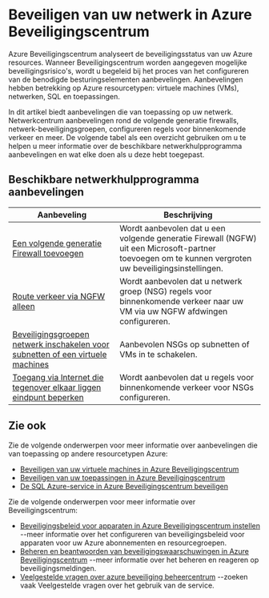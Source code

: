 <properties
   pageTitle="Beveiligen van uw netwerk in Azure Beveiligingscentrum | Microsoft Azure"
   description="In dit document adressen aanbevelingen in Azure Beveiligingscentrum die u helpen beveiligen uw Azure netwerk en het effectief overeenkomstig de beleidsregels van beveiligingsbeleid voor apparaten."
   services="security-center"
   documentationCenter="na"
   authors="TerryLanfear"
   manager="MBaldwin"
   editor=""/>

<tags
   ms.service="security-center"
   ms.devlang="na"
   ms.topic="article"
   ms.tgt_pltfrm="na"
   ms.workload="na"
   ms.date="08/04/2016"
   ms.author="terrylan"/>

# <a name="protecting-your-network-in-azure-security-center"></a>Beveiligen van uw netwerk in Azure Beveiligingscentrum

Azure Beveiligingscentrum analyseert de beveiligingsstatus van uw Azure resources. Wanneer Beveiligingscentrum worden aangegeven mogelijke beveiligingsrisico's, wordt u begeleid bij het proces van het configureren van de benodigde besturingselementen aanbevelingen.  Aanbevelingen hebben betrekking op Azure resourcetypen: virtuele machines (VMs), netwerken, SQL en toepassingen.

In dit artikel biedt aanbevelingen die van toepassing op uw netwerk.  Netwerkcentrum aanbevelingen rond de volgende generatie firewalls, netwerk-beveiligingsgroepen, configureren regels voor binnenkomende verkeer en meer.  De volgende tabel als een overzicht gebruiken om u te helpen u meer informatie over de beschikbare netwerkhulpprogramma aanbevelingen en wat elke doen als u deze hebt toegepast.

## <a name="available-network-recommendations"></a>Beschikbare netwerkhulpprogramma aanbevelingen

|Aanbeveling|Beschrijving|
|-----|-----|
|[Een volgende generatie Firewall toevoegen](security-center-add-next-generation-firewall.md)|Wordt aanbevolen dat u een volgende generatie Firewall (NGFW) uit een Microsoft-partner toevoegen om te kunnen vergroten uw beveiligingsinstellingen.|
|[Route verkeer via NGFW alleen](security-center-add-next-generation-firewall.md#route-traffic-through-ngfw-only)|Wordt aanbevolen dat u netwerk groep (NSG) regels voor binnenkomende verkeer naar uw VM via uw NGFW afdwingen configureren.|
|[Beveiligingsgroepen netwerk inschakelen voor subnetten of een virtuele machines](security-center-enable-network-security-groups.md)|Aanbevolen NSGs op subnetten of VMs in te schakelen.|
|[Toegang via Internet die tegenover elkaar liggen eindpunt beperken](security-center-restrict-access-through-internet-facing-endpoints.md)|Wordt aanbevolen dat u regels voor binnenkomende verkeer voor NSGs configureren.|

## <a name="see-also"></a>Zie ook

Zie de volgende onderwerpen voor meer informatie over aanbevelingen die van toepassing op andere resourcetypen Azure:

- [Beveiligen van uw virtuele machines in Azure Beveiligingscentrum](security-center-virtual-machine-recommendations.md)
- [Beveiligen van uw toepassingen in Azure Beveiligingscentrum](security-center-application-recommendations.md)
- [De SQL Azure-service in Azure Beveiligingscentrum beveiligen](security-center-sql-service-recommendations.md)

Zie de volgende onderwerpen voor meer informatie over Beveiligingscentrum:

- [Beveiligingsbeleid voor apparaten in Azure Beveiligingscentrum instellen](security-center-policies.md) --meer informatie over het configureren van beveiligingsbeleid voor apparaten voor uw Azure abonnementen en resourcegroepen.
- [Beheren en beantwoorden van beveiligingswaarschuwingen in Azure Beveiligingscentrum](security-center-managing-and-responding-alerts.md) --meer informatie over het beheren en reageren op beveiligingsmeldingen.
- [Veelgestelde vragen over azure beveiliging beheercentrum](security-center-faq.md) --zoeken vaak Veelgestelde vragen over het gebruik van de service.
